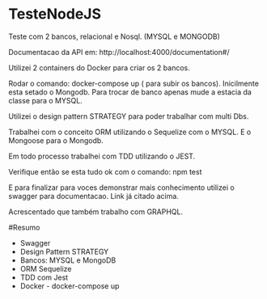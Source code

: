 # TesteNodeJS
Teste com 2 bancos, relacional e Nosql. (MYSQL e MONGODB)

Documentacao da API em: http://localhost:4000/documentation#/

Utilizei 2 containers do Docker para criar os 2 bancos. 

Rodar o comando: docker-compose up ( para subir os bancos). Inicilmente esta setado o Mongodb. Para trocar de banco apenas mude a estacia da classe para o MYSQL.

Utilizei o design pattern STRATEGY para poder trabalhar com multi Dbs. 

Trabalhei com o conceito ORM utilizando o Sequelize com o MYSQL. E o Mongoose para o Mongodb.

Em todo processo trabalhei com TDD utilizando o JEST. 

Verifique então se esta tudo ok com o comando: npm test

E para finalizar para voces demonstrar mais conhecimento utilizei o swagger para documentacao. Link já citado acima.

Acrescentado que também trabalho com GRAPHQL.

#Resumo

- Swagger
- Design Pattern STRATEGY
- Bancos: MYSQL e MongoDB
- ORM Sequelize
- TDD com Jest
- Docker - docker-compose up


